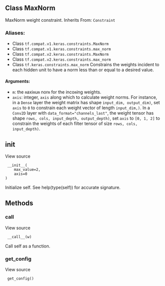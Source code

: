 ## Class MaxNorm
MaxNorm weight constraint.
Inherits From: `Constraint`
### Aliases:
- Class `tf.compat.v1.keras.constraints.MaxNorm`
- Class `tf.compat.v1.keras.constraints.max_norm`
- Class `tf.compat.v2.keras.constraints.MaxNorm`
- Class `tf.compat.v2.keras.constraints.max_norm`
- Class `tf.keras.constraints.max_norm`
Constrains the weights incident to each hidden unit to have a norm less than or equal to a desired value.
#### Arguments:
- `m`: the `m`axi`m`u`m` nor`m` for the inco`m`ing weights.
- `axis`: integer, `axis` along which to calculate weight norms. For instance, in a `Dense` layer the weight matrix has shape `input_dim, output_dim)`, set `axis` to `0` to constrain each weight vector of length `input_dim,)`. In a `Conv2D` layer with `data_format="channels_last"`, the weight tensor has shape `rows, cols, input_depth, output_depth)`, set `axis` to `[0, 1, 2]` to constrain the weights of each filter tensor of size `rows, cols, input_depth)`.
## __init__
View source

```
 __init__(
    max_value=2,
    axis=0
)
```
Initialize self. See help(type(self)) for accurate signature.
## Methods
### __call__
View source

```
 __call__(w)
```
Call self as a function.
### get_config
View source

```
 get_config()
```
